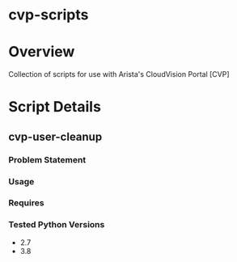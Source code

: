 # cvp-scripts
# Overview
Collection of scripts for use with Arista's CloudVision Portal [CVP]

# Script Details
## cvp-user-cleanup
### Problem Statement

### Usage

### Requires

### Tested Python Versions
* 2.7
* 3.8